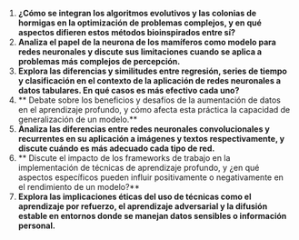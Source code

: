 1. **¿Cómo se integran los algoritmos evolutivos y las colonias de hormigas en la optimización de problemas complejos, y en qué aspectos difieren estos métodos bioinspirados entre sí?**
2. **Analiza el papel de la neurona de los mamíferos como modelo para redes neuronales y discute sus limitaciones cuando se aplica a problemas más complejos de percepción.**
3. **Explora las diferencias y similitudes entre regresión, series de tiempo y clasificación en el contexto de la aplicación de redes neuronales a datos tabulares. En qué casos es más efectivo cada uno?**
4. ** Debate sobre los beneficios y desafíos de la aumentación de datos en el aprendizaje profundo, y cómo afecta esta práctica la capacidad de generalización de un modelo.**
5. **Analiza las diferencias entre redes neuronales convolucionales y recurrentes en su aplicación a imágenes y textos respectivamente, y discute cuándo es más adecuado cada tipo de red.**
6. ** Discute el impacto de los frameworks de trabajo en la implementación de técnicas de aprendizaje profundo, y ¿en qué aspectos específicos pueden influir positivamente o negativamente en el rendimiento de un modelo?**
7. **Explora las implicaciones éticas del uso de técnicas como el aprendizaje por refuerzo, el aprendizaje adversarial y la difusión estable en entornos donde se manejan datos sensibles o información personal.**